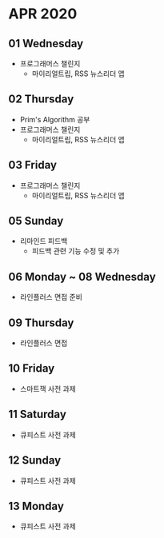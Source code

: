 # APR 2020

## 01 Wednesday
  - 프로그래머스 챌린지
    - 마이리얼트립, RSS 뉴스리더 앱

## 02 Thursday
  - Prim's Algorithm 공부
  - 프로그래머스 챌린지
    - 마이리얼트립, RSS 뉴스리더 앱

## 03 Friday
  - 프로그래머스 챌린지
    - 마이리얼트립, RSS 뉴스리더 앱

## 05 Sunday
  - 리마인드 피드백
    - 피드백 관련 기능 수정 및 추가

## 06 Monday ~ 08 Wednesday
  - 라인플러스 면접 준비

## 09 Thursday
  - 라인플러스 면접

## 10 Friday
  - 스마트잭 사전 과제

## 11 Saturday
  - 큐피스트 사전 과제

## 12 Sunday
  - 큐피스트 사전 과제

## 13 Monday
  - 큐피스트 사전 과제